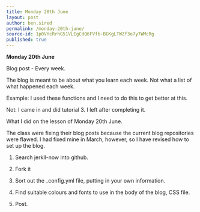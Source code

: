 ```yaml
---
title: Monday 20th June
layout: post
author: ben.sired
permalink: /monday-20th-june/
source-id: 1p0VHcRrhG51VLEgCdQ6FVfb-BGKgLTWZf3o7y7WMcRg
published: true
---
```

**Monday 20th June**

Blog post - Every week.

The blog is meant to be about what you learn each week. Not what a list of what happened each week.

Example: I used these functions and I need to do this to get better at this. 

Not: I came in and did tutorial 3. I left after completing it.

What I did on the lesson of Monday 20th June.

The class were fixing their blog posts because the current blog repositories were flawed. I had fixed mine in March, however, so I have revised how to set up the blog. 

1. Search jerkll-now into github.

2. Fork it

3. Sort out the  _config.yml file, putting in your own information.

4. Find suitable colours and fonts to use in the body of the blog, CSS file.

5. Post.  

